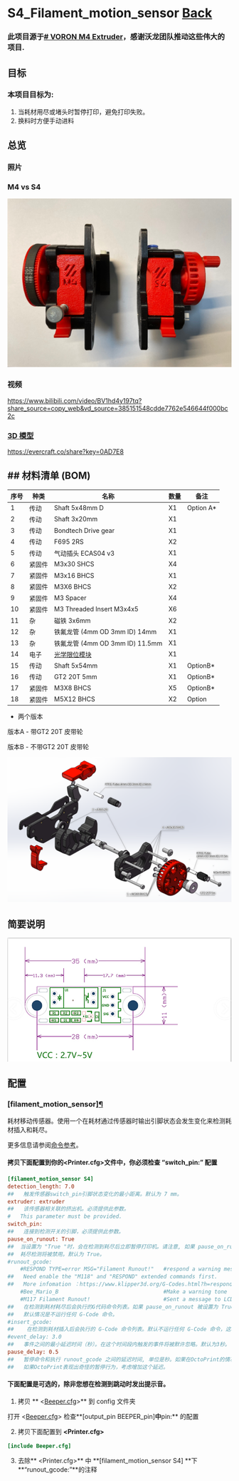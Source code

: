 # S4_Filament_motion_sensor [Back](./)
### 此项目源于[# VORON M4 Extruder](https://github.com/VoronDesign/Mobius-Extruder)，感谢沃龙团队推动这些伟大的项目.

## 目标
### 本项目目标为:

1. 当耗材用尽或堵头时暂停打印，避免打印失败。
2. 换料时方便手动进料


## 总览

### 照片
### M4 vs S4
![图片](Photos/Overview.jpg)

### 视频
 https://www.bilibili.com/video/BV1hd4y197tq?share_source=copy_web&vd_source=385151548cdde7762e546644f000bc2c
 
### [3D 模型](./3D)
 https://evercraft.co/share?key=0AD7E8

## ## 材料清单 (BOM)
|序号	|种类	|名称	|数量	|备注
|--|--|--|--|--|
|1	|传动	|Shaft 5x48mm  D	|X1	|Option A*
|2	|传动    |Shaft 3x20mm	|X1|	
|3	|传动	|Bondtech Drive gear	|X1	
|4	|传动	|F695 2RS	|X2	
|5	|传动	|气动插头 ECAS04 v3	|X1	
|6	|紧固件	|M3x30 SHCS	|X4	
|7	|紧固件	|M3x16 BHCS	|X1	
|8	|紧固件	|M3X6 BHCS	|X2	
|9	|紧固件	|M3 Spacer	|X4	
|10	|紧固件	|M3 Threaded Insert M3x4x5	|X6	
|11	|杂	|磁铁 3x6mm	|X2	
|12	|杂	|铁氟龙管 (4mm OD 3mm ID) 14mm	|X1	
|13	|杂	|铁氟龙管 (4mm OD 3mm ID) 11.5mm	|X1	
|14	|电子	|[光学限位模块](https://www.amazon.com/Optical-Endstop-Photoelectric-Control-Printer/dp/B07MFT8NWJ)	|X1|
|15	|传动	|Shaft 5x54mm	|X1	|OptionB*
|16	|传动	|GT2 20T 5mm	|X1	|OptionB*
|17	|紧固件	|M3X8 BHCS	|X5	|OptionB*
|18	|紧固件	|M5X12 BHCS	|X2	|Option

* 两个版本

 版本A - 带GT2 20T 皮带轮
 
 版本B - 不带GT2 20T 皮带轮
 
![BOM](Photos/Bom.png)
## 简要说明
![Pin](Photos/Pin.PNG)

## 配置



### [filament_motion_sensor][¶](https://www.klipper3d.org/zh/Config_Reference.html#filament_motion_sensor "Permanent link")


耗材移动传感器。使用一个在耗材通过传感器时输出引脚状态会发生变化来检测耗材插入和耗尽。

更多信息请参阅[命令参考](https://www.klipper3d.org/zh/G-Codes.html#filament_switch_sensor)。

#### 拷贝下面配置到你的<Printer.cfg>文件中，你必须检查 **“switch_pin:”** 配置
```ini
[filament_motion_sensor S4]
detection_length: 7.0
##   触发传感器switch_pin引脚状态变化的最小距离。默认为 7 mm。
extruder: extruder
##   该传感器相关联的挤出机。必须提供此参数。
#   This parameter must be provided.
switch_pin:
##   连接到检测开关的引脚，必须提供此参数。
pause_on_runout: True
##  当设置为 "True "时，会在检测到耗尽后立即暂停打印机。请注意, 如果 pause_on_runout 为 False 并且没有定义runout_gcode的话, 
##  耗尽检测将被禁用。默认为 True。
#runout_gcode:
    #RESPOND TYPE=error MSG="Filament Runout!"   #respond a warning message 
##   Need enable the "M118" and "RESPOND" extended commands first. 
##   More infomation ：https://www.klipper3d.org/G-Codes.html?h=respond#respond
    #Bee_Mario_B                                 #Make a warning tone
    #M117 Filament Runout!                       #Sent a message to LCD
##   在检测到耗材耗尽后会执行的G代码命令列表。如果 pause_on_runout 被设置为 True，这个G-Code将在暂停后执行。
##   默认情况是不运行任何 G-Code 命令。
#insert_gcode:
##    在检测到耗材插入后会执行的 G-Code 命令列表。默认不运行任何 G-Code 命令，这将禁用耗材插入检测。
#event_delay: 3.0
##   事件之间的最小延迟时间（秒）。在这个时间段内触发的事件将被默许忽略。默认为3秒。
pause_delay: 0.5
##   暂停命令和执行 runout_gcode 之间的延迟时间, 单位是秒。如果在OctoPrint的情况下，增加这个延迟可能改善暂停的可靠性。
##   如果OctoPrint表现出奇怪的暂停行为，考虑增加这个延迟。
```

#### 下面配置是可选的，除非您想在检测到跳动时发出提示音。

1. 拷贝 ** <[Beeper.cfg](/Config/Beeper)>** 到 config 文件夹 

打开  <[Beeper.cfg](/Config/Beeper)> 检查**[output_pin BEEPER_pin]**中**pin:** 的配置

2.  拷贝下面配置到 **<Printer.cfg>** 
```ini
[include Beeper.cfg] 
```
3. 去除** <Printer.cfg>** 中 **[filament_motion_sensor S4] **下 **“runout_gcode:”**的注释
